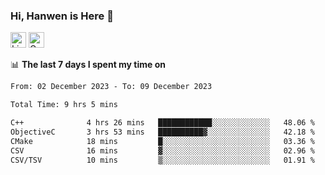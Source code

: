 ### Hi, Hanwen is Here 👋
<p>
	<a href="https://www.linkedin.com/in/liu-hanwen/"><img src="https://img.shields.io/badge/@hanwen-0A66C2?style=flat&logo=LinkedIn&logoColor=white" alt="Linkedin"  height="25px"/></a> 
	<a href="https://scholar.google.com/citations?user=HDF0su0AAAAJ"><img src="https://img.shields.io/badge/scholar-4385FE.svg?&style=plastic&logo=google-scholar&logoColor=white" alt="Google Scholar" height="25px"> </a>
</p>

📊 **The last 7 days I spent my time on** 
<!--START_SECTION:waka-->

```txt
From: 02 December 2023 - To: 09 December 2023

Total Time: 9 hrs 5 mins

C++              4 hrs 26 mins   ████████████░░░░░░░░░░░░░   48.06 %
ObjectiveC       3 hrs 53 mins   ██████████▓░░░░░░░░░░░░░░   42.18 %
CMake            18 mins         █░░░░░░░░░░░░░░░░░░░░░░░░   03.36 %
CSV              16 mins         ▓░░░░░░░░░░░░░░░░░░░░░░░░   02.96 %
CSV/TSV          10 mins         ▒░░░░░░░░░░░░░░░░░░░░░░░░   01.91 %
```

<!--END_SECTION:waka-->


<!--
**david990917/david990917** is a ✨ _special_ ✨ repository because its `README.md` (this file) appears on your GitHub profile.

Here are some ideas to get you started:

- 🔭 I’m currently working on ...
- 🌱 I’m currently learning ...
- 👯 I’m looking to collaborate on ...
- 🤔 I’m looking for help with ...
- 💬 Ask me about ...
- 📫 How to reach me: ...
- 😄 Pronouns: ...
- ⚡ Fun fact: ...
-->
